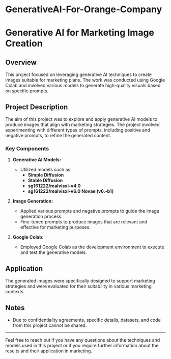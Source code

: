 # GenerativeAI-For-Orange-Company
# Generative AI for Marketing Image Creation

## Overview

This project focused on leveraging generative AI techniques to create images suitable for marketing plans. The work was conducted using Google Colab and involved various models to generate high-quality visuals based on specific prompts.

## Project Description

The aim of this project was to explore and apply generative AI models to produce images that align with marketing strategies. The project involved experimenting with different types of prompts, including positive and negative prompts, to refine the generated content.

### Key Components

1. **Generative AI Models:**
   - Utilized models such as:
     - **Simple Diffusion**
     - **Stable Diffusion**
     - **sg161222/realvisxl-v4.0**
     - **sg161222/realvisxl-v6.0 Novae (v6.-b1)**

2. **Image Generation:**
   - Applied various prompts and negative prompts to guide the image generation process.
   - Fine-tuned prompts to produce images that are relevant and effective for marketing purposes.

3. **Google Colab:**
   - Employed Google Colab as the development environment to execute and test the generative models.

## Application

The generated images were specifically designed to support marketing strategies and were evaluated for their suitability in various marketing contexts.

## Notes

- Due to confidentiality agreements, specific details, datasets, and code from this project cannot be shared.

---

Feel free to reach out if you have any questions about the techniques and models used in this project or if you require further information about the results and their application in marketing.
